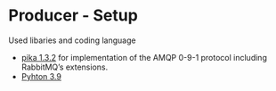 # Producer - Setup
Used libaries and coding language
- [pika 1.3.2](https://pypi.org/project/pika/) for implementation of the AMQP 0-9-1 protocol including RabbitMQ’s extensions.
- [Pyhton 3.9](https://github.com/docker-library/python/blob/master/3.9/slim-bullseye/Dockerfile) 
